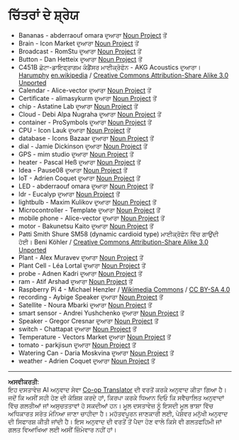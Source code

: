 <!--
CO_OP_TRANSLATOR_METADATA:
{
  "original_hash": "4506d33bbda7acc0ab20980172687090",
  "translation_date": "2025-08-27T09:32:23+00:00",
  "source_file": "attributions.md",
  "language_code": "pa"
}
-->
# ਚਿੱਤਰਾਂ ਦੇ ਸ਼੍ਰੇਯ

* Bananas - abderraouf omara ਦੁਆਰਾ [Noun Project](https://thenounproject.com) ਤੋਂ
* Brain - Icon Market ਦੁਆਰਾ [Noun Project](https://thenounproject.com) ਤੋਂ
* Broadcast - RomStu ਦੁਆਰਾ [Noun Project](https://thenounproject.com) ਤੋਂ
* Button - Dan Hetteix ਦੁਆਰਾ [Noun Project](https://thenounproject.com) ਤੋਂ
* C451B ਛੋਟਾ-ਡਾਇਫ੍ਰਾਗਮ ਕੰਡੈਂਸਰ ਮਾਈਕ੍ਰੋਫੋਨ - AKG Acoustics ਦੁਆਰਾ। [Harumphy](https://en.wikipedia.org/wiki/User:Harumphy) [en.wikipedia](https://en.wikipedia.org/) / [Creative Commons Attribution-Share Alike 3.0 Unported](https://creativecommons.org/licenses/by-sa/3.0/deed.en)
* Calendar - Alice-vector ਦੁਆਰਾ [Noun Project](https://thenounproject.com) ਤੋਂ
* Certificate - alimasykurm ਦੁਆਰਾ [Noun Project](https://thenounproject.com) ਤੋਂ
* chip - Astatine Lab ਦੁਆਰਾ [Noun Project](https://thenounproject.com) ਤੋਂ
* Cloud - Debi Alpa Nugraha ਦੁਆਰਾ [Noun Project](https://thenounproject.com) ਤੋਂ
* container - ProSymbols ਦੁਆਰਾ [Noun Project](https://thenounproject.com) ਤੋਂ
* CPU - Icon Lauk ਦੁਆਰਾ [Noun Project](https://thenounproject.com) ਤੋਂ
* database - Icons Bazaar ਦੁਆਰਾ [Noun Project](https://thenounproject.com) ਤੋਂ
* dial - Jamie Dickinson ਦੁਆਰਾ [Noun Project](https://thenounproject.com) ਤੋਂ
* GPS - mim studio ਦੁਆਰਾ [Noun Project](https://thenounproject.com) ਤੋਂ
* heater - Pascal Heß ਦੁਆਰਾ [Noun Project](https://thenounproject.com) ਤੋਂ
* Idea - Pause08 ਦੁਆਰਾ [Noun Project](https://thenounproject.com) ਤੋਂ
* IoT - Adrien Coquet ਦੁਆਰਾ [Noun Project](https://thenounproject.com) ਤੋਂ
* LED - abderraouf omara ਦੁਆਰਾ [Noun Project](https://thenounproject.com) ਤੋਂ
* ldr - Eucalyp ਦੁਆਰਾ [Noun Project](https://thenounproject.com) ਤੋਂ
* lightbulb - Maxim Kulikov ਦੁਆਰਾ [Noun Project](https://thenounproject.com) ਤੋਂ
* Microcontroller - Template ਦੁਆਰਾ [Noun Project](https://thenounproject.com) ਤੋਂ
* mobile phone - Alice-vector ਦੁਆਰਾ [Noun Project](https://thenounproject.com) ਤੋਂ
* motor - Bakunetsu Kaito ਦੁਆਰਾ [Noun Project](https://thenounproject.com) ਤੋਂ
* Patti Smith Shure SM58 (dynamic cardioid type) ਮਾਈਕ੍ਰੋਫੋਨ ਵਿੱਚ ਗਾਉਂਦੀ ਹੋਈ। Beni Köhler / [Creative Commons Attribution-Share Alike 3.0 Unported](https://creativecommons.org/licenses/by-sa/3.0/deed.en)
* Plant - Alex Muravev ਦੁਆਰਾ [Noun Project](https://thenounproject.com) ਤੋਂ
* Plant Cell - Léa Lortal ਦੁਆਰਾ [Noun Project](https://thenounproject.com) ਤੋਂ
* probe - Adnen Kadri ਦੁਆਰਾ [Noun Project](https://thenounproject.com) ਤੋਂ
* ram - Atif Arshad ਦੁਆਰਾ [Noun Project](https://thenounproject.com) ਤੋਂ
* Raspberry Pi 4 - Michael Henzler / [Wikimedia Commons](https://commons.wikimedia.org/wiki/Main_Page) / [CC BY-SA 4.0](https://creativecommons.org/licenses/by-sa/4.0/)
* recording - Aybige Speaker ਦੁਆਰਾ [Noun Project](https://thenounproject.com) ਤੋਂ
* Satellite - Noura Mbarki ਦੁਆਰਾ [Noun Project](https://thenounproject.com) ਤੋਂ
* smart sensor - Andrei Yushchenko ਦੁਆਰਾ [Noun Project](https://thenounproject.com) ਤੋਂ
* Speaker - Gregor Cresnar ਦੁਆਰਾ [Noun Project](https://thenounproject.com) ਤੋਂ
* switch - Chattapat ਦੁਆਰਾ [Noun Project](https://thenounproject.com) ਤੋਂ
* Temperature - Vectors Market ਦੁਆਰਾ [Noun Project](https://thenounproject.com) ਤੋਂ
* tomato - parkjisun ਦੁਆਰਾ [Noun Project](https://thenounproject.com) ਤੋਂ
* Watering Can - Daria Moskvina ਦੁਆਰਾ [Noun Project](https://thenounproject.com) ਤੋਂ
* weather - Adrien Coquet ਦੁਆਰਾ [Noun Project](https://thenounproject.com) ਤੋਂ

---

**ਅਸਵੀਕਰਤੀ**:  
ਇਹ ਦਸਤਾਵੇਜ਼ AI ਅਨੁਵਾਦ ਸੇਵਾ [Co-op Translator](https://github.com/Azure/co-op-translator) ਦੀ ਵਰਤੋਂ ਕਰਕੇ ਅਨੁਵਾਦ ਕੀਤਾ ਗਿਆ ਹੈ। ਜਦੋਂ ਕਿ ਅਸੀਂ ਸਹੀ ਹੋਣ ਦੀ ਕੋਸ਼ਿਸ਼ ਕਰਦੇ ਹਾਂ, ਕਿਰਪਾ ਕਰਕੇ ਧਿਆਨ ਦਿਓ ਕਿ ਸਵੈਚਾਲਿਤ ਅਨੁਵਾਦਾਂ ਵਿੱਚ ਗਲਤੀਆਂ ਜਾਂ ਅਸੁਚਤਤਾਵਾਂ ਹੋ ਸਕਦੀਆਂ ਹਨ। ਮੂਲ ਦਸਤਾਵੇਜ਼ ਨੂੰ ਇਸਦੀ ਮੂਲ ਭਾਸ਼ਾ ਵਿੱਚ ਅਧਿਕਾਰਤ ਸਰੋਤ ਮੰਨਿਆ ਜਾਣਾ ਚਾਹੀਦਾ ਹੈ। ਮਹੱਤਵਪੂਰਨ ਜਾਣਕਾਰੀ ਲਈ, ਪੇਸ਼ੇਵਰ ਮਨੁੱਖੀ ਅਨੁਵਾਦ ਦੀ ਸਿਫਾਰਸ਼ ਕੀਤੀ ਜਾਂਦੀ ਹੈ। ਇਸ ਅਨੁਵਾਦ ਦੀ ਵਰਤੋਂ ਤੋਂ ਪੈਦਾ ਹੋਣ ਵਾਲੇ ਕਿਸੇ ਵੀ ਗਲਤਫਹਿਮੀ ਜਾਂ ਗਲਤ ਵਿਆਖਿਆ ਲਈ ਅਸੀਂ ਜ਼ਿੰਮੇਵਾਰ ਨਹੀਂ ਹਾਂ।